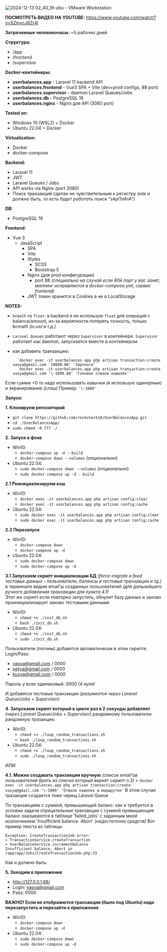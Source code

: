 
![2024-12-13 02_40_19-ubu - VMware Workstation](https://github.com/user-attachments/assets/7d19ee28-2269-4ca0-9771-a009b06fa8c8)

**ПОСМОТРЕТЬ ВИДЕО НА YOUTUBE**: https://www.youtube.com/watch?v=SZmycJ6Zr4I

**Затраченные человекочасы:** ~5 рабочих дней

**Структура:**
*	/app 			
*	/frontend		 
*	/supervisor		 
	
**Docker-контейнеры:**
*	**userbalances.app**         		- Laravel 11 backend API
*	**userbalances.frontend**    		- Vue3 SPA + Vite (dev+prod configs, 88 port)
*	**userbalances.supervisor**  		- daemon Laravel Queues/Jobs
*	**userbalances.db**        		- PostgreSQL 16
*	**userbalances.nginx**       		- Nginx для API (3080 port) 

**Tested on:**
* Windows 10 (WSL2) + Docker
* Ubuntu 22.04 + Docker

**Virtualization:**
* Docker
* docker-compose

**Backend:**
* Laravel 11
* JWT
* Laravel Queues / Jobs
* API works via Nginx *(port 3080)*
* Поиск транзакций сделан не чувствительным к регистру *(как и должно быть, то есть будет работать поиск "зАрПлАтА")*
  
**DB:**
* PostgreSQL 16
  
**Frontend:**
* Vue 3
  * JavaScript
	* SPA 
	*  Vite
	*  Styles 
		*  SCSS 
		*  Bootstrap 5
	*  Nginx *(для prod конфигурации)*
		*  port 88 *(специально на случай если 80й порт у вас занят, маппинг исправляется в docker-compose.yml, сервис frontend)*
	*  JWT токен хранится в Cookies а не в LocalStorage

**NOTES:**
*  `bcmath` vs `float`: в backend я не использую `float` для операций с balance/amount, из-за вероятности потерять точность, только bcmath *(`bcadd` и т.д.)*
*  `Laravel Queues` работают через `Supervisor` в контейнере. `Supervisor` работает как daemon, запускается вместе в контейнером
* как добавить транзакцию:

		`docker exec -it userbalances.app php artisan transaction:create vasya@gmail.com '10000.00' 'Зарплата'`
		`docker exec -it userbalances.app php artisan transaction:create vasya@gmail.com '\-1000.00' 'Гопники отжали кошелёк'`
  
Если сумма <0 то надо использовать кавычки *(я использую одинарные)* и экранирование *(слэш)* Пример: `'\-1000'`

**Запуск:**

**1. Клонируем репозиторий**
* `git clone https://github.com/rockshark18/UserBalancesApp.git`
* `cd ./UserBalancesApp/`
* `sudo chmod -R 777 ./`

**2. Запуск в фоне**
* Win10:
  * `docker-compose up -d --build`
  * `docker-compose down --volumes` (опционально)
* Ubuntu 22.04:
  * `sudo docker-compose down --volumes` (опционально)
  * `sudo docker-compose up -d --build`
		
**2.1 Реинициализируем кэш**
* Win10:
  * `docker exec -it userbalances.app php artisan config:clear`
  * `docker exec -it userbalances.app php artisan config:cache`
* Ubuntu 22.04:
  * `sudo docker exec -it userbalances.app php artisan config:clear`
  * `sudo docker exec -it userbalances.app php artisan config:cache`

**2.2 Перезапуск**
* Win10: 	
  * `docker-compose down`
  * `docker-compose up -d`
* Ubuntu 22.04:
  * `sudo docker-compose down`
  * `sudo docker-compose up -d`

**3.1 Запускаем скрипт инициализации БД** *(force-migrate и feed тестовых данных - пользователи, балансы и тестовые транзакции и тд.)*
   в терминале видим email'ы созданных пользователей *(для дальнейшего ручного добавления транзакции для пункта 4.1)*   
   Этот же скрипт если повторно запустить, обнулит базу данных и заново проинициализирует заново тестовыми данными

*	Win10:
    * `chmod +x ./init_db.sh`       
    *	`bash ./init_db.sh`
* Ubuntu 22.04:
   * `chmod +x ./init_db.sh`
   * `sudo ./init_db.sh` 
		
Пользователи (логины) добавятся автоматически в этом скрипте. Login/Pass:

* vasya@gmail.com / 0000
* petya@gmail.com / 0000
* kuzya@gmail.com / 0000

Пароль у всех одинаковый: 0000 *(4 нуля)*

И добавятся тестовые транзакции *(разумеется через Laravel Queue/Jobs + Supervisor)*
		
**4. Запускаем скрипт который в цикле раз в 2 секунды добавляет** *(через Laravel Queue/Jobs + Supervisor)* рандомному пользователю рандомную тразакцию
* Win10:
  * `chmod +x ./loop_random_transactions.sh`
  * `bash ./loop_random_transactions.sh`
* Ubuntu 22.04:
  * `chmod +x ./loop_random_transactions.sh`
  * `sudo ./loop_random_transactions.sh`

ИЛИ:

**4.1. Можно создавать транзакции вручную** *(список email'ов пользователей брать из списка который вернёт скрипт п.3)*
	> `docker exec -it userbalances.app php artisan transaction:create vasya@gmail.com '\-1000' 'Отжали кошелек в маршрутке'`
	В этом случае тразакция создается тоже черещ Laravel Queue

По транзакциям с суммой, превышающей баланс: как и требуется в условии задачи отрицательные транзакции с суммой 
превышающие баланс оказываются в таблице 'failed_jobs' с заданным мной исключением 
	'Insufficient balance. Abort' *(недостаточно средств)*
	Вот пример текста из таблицы:
	
	Exception: CreateTransactionJob error: 
	> TransactionService.createTransaction
	> UserBalanceService.incrementBalance
	Insufficient balance. Abort in /app/app/Jobs/CreateTransactionJob.php:33

Как и должно быть

**5. Заходим в приложение**
* http://127.0.0.1:88/
* Login: vasya@gmail.com
* Pass: 0000

**ВАЖНО! Если не отображются транзакции (было под Ubuntu) надо перезапустить и перезайти в приложение**
* Win10: 	
  * `docker-compose down`
  * `docker-compose up -d`
* Ubuntu 22.04:
  * `sudo docker-compose down`
  * `sudo docker-compose up -d`


